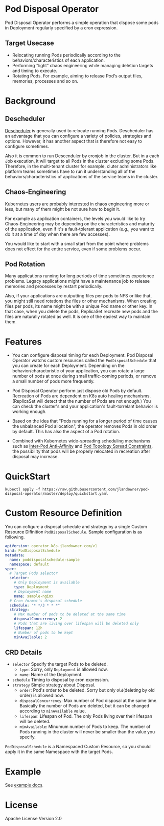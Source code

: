# Pod Disposal Operator

Pod Disposal Operator performs a simple operation that dispose some pods in Deployment regularly specified by a cron expression.

## Target Usecase

- Relocating running Pods periodically according to the behaviors/characteristics of each application.
- Performing "light" chaos engineering while managing deletion targets and timing to execute.
- Rotating Pods. For example, aiming to release Pod's output files, memories, processes and so on.

# Background

## Descheduler
[Descheduler](https://github.com/kubernetes-sigs/descheduler) is generally used to relocate running Pods.
Descheduler has an advantage that you can configure a variety of policies, strategies and options.
However, it has another aspect that is therefore not easy to configure sometimes.

Also it is common to run Descenduler by cronjob in the cluster. But in a each Job execution, it will target to all Pods in the cluster excluding some Pods.
Therefore, in the multi-tenant cluster for example, cluter administrators like platform teams sometimes have to run it understanding all of the behaviors/characteristics of applications of the service teams in the cluster.

## Chaos-Engineering
Kubernetes users are probably interested in chaos engineering more or less, but many of them might be not sure how to begin it.

For example as application containers, the levels you would like to try Chaos-Engineering may be depending on the characteristics and maturity of the application, even if it's a fault-tolerant application (e.g., you want to do it at a time of day when there are few accesses).

You would like to start with a small start from the point where problems does not effect for the entire service, even if some problems occur.

## Pod Rotation
Many applications running for long periods of time sometimes experience problems.
Legacy applications might have a maintenance job to release memories and processes by restart periodically.

Also, if your applications are outputting files per pods to NFS or like that, you might still need rotations the files or other mechanisms.
When creating files per pods, its name might be with a unique Pod name or other key.
In that case, when you delete the pods, ReplicaSet recreate new pods and the files are naturally rotated as well.
It is one of the easiest way to maintain them.

# Features
- You can configure disposal timing for each Deployment.
Pod Disposal Operator watchs custom resources called the `PodDisposalSchedule` that you can create for each Deployment.
Depending on the behavior/charactoristic of your application, you can rotate a large number of pods at once during small traffic-coming periods, or remove a small number of pods more frequently.

- Pod Disposal Operator perform just dispose old Pods by default. Recreation of Pods are dependent on K8s auto healing mechanisms. (ReplicaSet will detect that the number of Pods are not enough.)
You can check the cluster's and your application's fault-torrelant behavior is working enough.

- Based on the idea that "Pods running for a longer period of time causes the unbalanced Pod allocation", the operator removes Pods in old order by default.
This has also the aspect of a Pod rotation.

- Combined with Kubernetes wide-spreading scheduling mechanisms such as [Inter-Pod Anti-Affinity](https://kubernetes.io/ja/docs/concepts/configuration/assign-pod-node/#inter-pod-affinity-anti-affinity) and [Pod Topology Spread Constraints](https://kubernetes.io/docs/concepts/workloads/pods/pod-topology-spread-constraints/), the possibility that pods will be properly relocated in recreation after disposal may increase.

# QuickStart
```shell
kubectl apply -f https://raw.githubusercontent.com/jlandowner/pod-disposal-operator/master/deploy/quickstart.yaml
```

# Custom Resource Definition

You can cofigure a disposal schedule and strategy by a single Custom Resource Difinition `PodDisposalSchedule`.
Sample configuration is as following.

```yaml
apiVersion: operator.k8s.jlandowner.com/v1
kind: PodDisposalSchedule
metadata:
  name: poddisposalschedule-sample
  namespace: default
spec:
  # Target Pods selector
  selector:
    # Only Deployment is available
    type: Deployment
    # Deployment name
    name: sample-nginx
  # Cron format's disposal schedule
  schedule: "* */3 * * *"
  strategy:
    # Max number of pods to be deleted at the same time
    disposalConcurrency: 2
    # Pods that are living over lifespan will be deleted only
    lifespan: 12h
    # Number of pods to be kept
    minAvailable: 2
```

## CRD Details

- `selector`
Specify the target Pods to be deleted.
  - `type`:
  Sorry, only `Deployment` is allowed now.
  - `name`:
  Name of the Deployment.
- `schedule`
Timing to disposal by cron expression.
- `strategy`
Simple strategy about Disposal.
  - `order`:
  Pod's order to be deleted. Sorry but only `Old`(deleting by old order) is allowed now.
  - `disposalConcurrency`:
  Max number of Pod disposal at the same time. Basically the number of Pods are deleted, but it can be changed according to `minAvailable` value.
  - `lifespan`:
  Lifespan of Pod. The only Pods living over their lifespan will be deleted.
  - `minAvailable`:
  Minumum number of Pods to keep. The number of Pods running in the cluster will never be smaller than the value you specify.

`PodDisposalSchedule` is a Namespaced Custom Resource, so you should apply it in the same Namespace with the target Pods.

# Example
See [example docs](https://github.com/jlandowner/pod-disposal-operator/tree/master/example).

# License
Apache License Version 2.0
